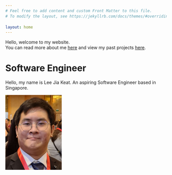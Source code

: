 ```yaml
---
# Feel free to add content and custom Front Matter to this file.
# To modify the layout, see https://jekyllrb.com/docs/themes/#overriding-theme-defaults

layout: home
---
```


Hello, welcome to my website.<br>
You can read more about me [here](/about/ "About Lee Jia Keat") and view my past projects [here](/projects/ "Lee Jia Keat's Projects").

<div id="profile-card">
    <link rel="stylesheet" type="text/css" href="/css/home.css"/>
    <div class="profile-item">
        <h1><b>Software Engineer</b></h1>
        <p class="profile-text">Hello, my name is Lee Jia Keat. An aspiring Software Engineer based in Singapore.</p>
    </div>
    <img class="profile-item" id="profile-img" src="/images/lee-jia-keat.png" alt="Lee Jia Keat" width="35%">
</div>